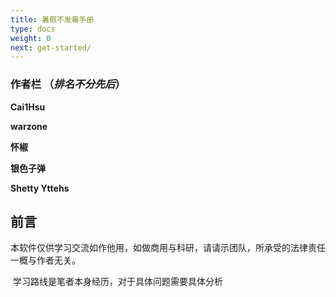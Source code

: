 ```yaml
---
title: 暑假不发霉手册
type: docs
weight: 0
next: get-started/
---
```


### 作者栏 （*排名不分先后*）

**Cai1Hsu**

**warzone**

**怀椒**

**银色子弹**

**Shetty Yttehs**

## 前言

​	本软件仅供学习交流如作他用，如做商用与科研，请请示团队，所承受的法律责任一概与作者无关。

​	学习路线是笔者本身经历，对于具体问题需要具体分析

